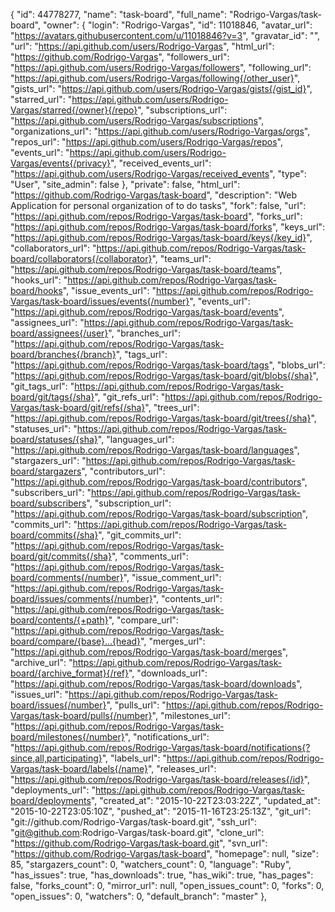 {
    "id": 44778277,
    "name": "task-board",
    "full_name": "Rodrigo-Vargas/task-board",
    "owner": {
      "login": "Rodrigo-Vargas",
      "id": 11018846,
      "avatar_url": "https://avatars.githubusercontent.com/u/11018846?v=3",
      "gravatar_id": "",
      "url": "https://api.github.com/users/Rodrigo-Vargas",
      "html_url": "https://github.com/Rodrigo-Vargas",
      "followers_url": "https://api.github.com/users/Rodrigo-Vargas/followers",
      "following_url": "https://api.github.com/users/Rodrigo-Vargas/following{/other_user}",
      "gists_url": "https://api.github.com/users/Rodrigo-Vargas/gists{/gist_id}",
      "starred_url": "https://api.github.com/users/Rodrigo-Vargas/starred{/owner}{/repo}",
      "subscriptions_url": "https://api.github.com/users/Rodrigo-Vargas/subscriptions",
      "organizations_url": "https://api.github.com/users/Rodrigo-Vargas/orgs",
      "repos_url": "https://api.github.com/users/Rodrigo-Vargas/repos",
      "events_url": "https://api.github.com/users/Rodrigo-Vargas/events{/privacy}",
      "received_events_url": "https://api.github.com/users/Rodrigo-Vargas/received_events",
      "type": "User",
      "site_admin": false
    },
    "private": false,
    "html_url": "https://github.com/Rodrigo-Vargas/task-board",
    "description": "Web Application for personal organization of to do tasks",
    "fork": false,
    "url": "https://api.github.com/repos/Rodrigo-Vargas/task-board",
    "forks_url": "https://api.github.com/repos/Rodrigo-Vargas/task-board/forks",
    "keys_url": "https://api.github.com/repos/Rodrigo-Vargas/task-board/keys{/key_id}",
    "collaborators_url": "https://api.github.com/repos/Rodrigo-Vargas/task-board/collaborators{/collaborator}",
    "teams_url": "https://api.github.com/repos/Rodrigo-Vargas/task-board/teams",
    "hooks_url": "https://api.github.com/repos/Rodrigo-Vargas/task-board/hooks",
    "issue_events_url": "https://api.github.com/repos/Rodrigo-Vargas/task-board/issues/events{/number}",
    "events_url": "https://api.github.com/repos/Rodrigo-Vargas/task-board/events",
    "assignees_url": "https://api.github.com/repos/Rodrigo-Vargas/task-board/assignees{/user}",
    "branches_url": "https://api.github.com/repos/Rodrigo-Vargas/task-board/branches{/branch}",
    "tags_url": "https://api.github.com/repos/Rodrigo-Vargas/task-board/tags",
    "blobs_url": "https://api.github.com/repos/Rodrigo-Vargas/task-board/git/blobs{/sha}",
    "git_tags_url": "https://api.github.com/repos/Rodrigo-Vargas/task-board/git/tags{/sha}",
    "git_refs_url": "https://api.github.com/repos/Rodrigo-Vargas/task-board/git/refs{/sha}",
    "trees_url": "https://api.github.com/repos/Rodrigo-Vargas/task-board/git/trees{/sha}",
    "statuses_url": "https://api.github.com/repos/Rodrigo-Vargas/task-board/statuses/{sha}",
    "languages_url": "https://api.github.com/repos/Rodrigo-Vargas/task-board/languages",
    "stargazers_url": "https://api.github.com/repos/Rodrigo-Vargas/task-board/stargazers",
    "contributors_url": "https://api.github.com/repos/Rodrigo-Vargas/task-board/contributors",
    "subscribers_url": "https://api.github.com/repos/Rodrigo-Vargas/task-board/subscribers",
    "subscription_url": "https://api.github.com/repos/Rodrigo-Vargas/task-board/subscription",
    "commits_url": "https://api.github.com/repos/Rodrigo-Vargas/task-board/commits{/sha}",
    "git_commits_url": "https://api.github.com/repos/Rodrigo-Vargas/task-board/git/commits{/sha}",
    "comments_url": "https://api.github.com/repos/Rodrigo-Vargas/task-board/comments{/number}",
    "issue_comment_url": "https://api.github.com/repos/Rodrigo-Vargas/task-board/issues/comments{/number}",
    "contents_url": "https://api.github.com/repos/Rodrigo-Vargas/task-board/contents/{+path}",
    "compare_url": "https://api.github.com/repos/Rodrigo-Vargas/task-board/compare/{base}...{head}",
    "merges_url": "https://api.github.com/repos/Rodrigo-Vargas/task-board/merges",
    "archive_url": "https://api.github.com/repos/Rodrigo-Vargas/task-board/{archive_format}{/ref}",
    "downloads_url": "https://api.github.com/repos/Rodrigo-Vargas/task-board/downloads",
    "issues_url": "https://api.github.com/repos/Rodrigo-Vargas/task-board/issues{/number}",
    "pulls_url": "https://api.github.com/repos/Rodrigo-Vargas/task-board/pulls{/number}",
    "milestones_url": "https://api.github.com/repos/Rodrigo-Vargas/task-board/milestones{/number}",
    "notifications_url": "https://api.github.com/repos/Rodrigo-Vargas/task-board/notifications{?since,all,participating}",
    "labels_url": "https://api.github.com/repos/Rodrigo-Vargas/task-board/labels{/name}",
    "releases_url": "https://api.github.com/repos/Rodrigo-Vargas/task-board/releases{/id}",
    "deployments_url": "https://api.github.com/repos/Rodrigo-Vargas/task-board/deployments",
    "created_at": "2015-10-22T23:03:22Z",
    "updated_at": "2015-10-22T23:05:10Z",
    "pushed_at": "2015-11-16T23:25:13Z",
    "git_url": "git://github.com/Rodrigo-Vargas/task-board.git",
    "ssh_url": "git@github.com:Rodrigo-Vargas/task-board.git",
    "clone_url": "https://github.com/Rodrigo-Vargas/task-board.git",
    "svn_url": "https://github.com/Rodrigo-Vargas/task-board",
    "homepage": null,
    "size": 85,
    "stargazers_count": 0,
    "watchers_count": 0,
    "language": "Ruby",
    "has_issues": true,
    "has_downloads": true,
    "has_wiki": true,
    "has_pages": false,
    "forks_count": 0,
    "mirror_url": null,
    "open_issues_count": 0,
    "forks": 0,
    "open_issues": 0,
    "watchers": 0,
    "default_branch": "master"
  },
